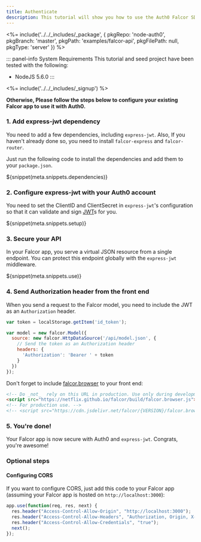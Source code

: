 ```yaml
---
title: Authenticate
description: This tutorial will show you how to use the Auth0 Falcor SDK to add authentication and authorization to your API.
---
```


<%= include('../../_includes/_package', {
  pkgRepo: 'node-auth0',
  pkgBranch: 'master',
  pkgPath: 'examples/falcor-api',
  pkgFilePath: null,
  pkgType: 'server'
}) %>

::: panel-info System Requirements
This tutorial and seed project have been tested with the following:
* NodeJS 5.6.0
:::

<%= include('../../_includes/_signup') %>

**Otherwise, Please follow the steps below to configure your existing Falcor app to use it with Auth0.**

### 1. Add express-jwt dependency

You need to add a few dependencies, including `express-jwt`. Also, If you haven't already done so, you need to install `falcor-express` and `falcor-router`.

Just run the following code to install the dependencies and add them to your `package.json`.

${snippet(meta.snippets.dependencies)}

### 2. Configure express-jwt with your Auth0 account

You need to set the ClientID and ClientSecret in `express-jwt`'s configuration so that it can validate and sign [JWT](/jwt)s for you.

${snippet(meta.snippets.setup)}

### 3. Secure your API

In your Falcor app, you serve a virtual JSON resource from a single endpoint. You can protect this endpoint globally with the `express-jwt` middleware.

${snippet(meta.snippets.use)}

### 4. Send Authorization header from the front end

When you send a request to the Falcor model, you need to include the JWT as an `Authorization` header.

```js
var token = localStorage.getItem('id_token');

var model = new falcor.Model({
  source: new falcor.HttpDataSource('/api/model.json', {
    // Send the token as an Authorization header
    headers: {
      'Authorization': 'Bearer ' + token
    }
  })
});

```

Don't forget to include [falcor.browser](https://github.com/Netflix/falcor#retrieving-data-from-the-virtual-json-resource) to your front end:

```html
<!-- Do _not_  rely on this URL in production. Use only during development.  -->
<script src="https://netflix.github.io/falcor/build/falcor.browser.js"></script>
<!-- For production use. -->
<!-- <script src="https://cdn.jsdelivr.net/falcor/{VERSION}/falcor.browser.min.js"></script> -->
```

### 5. You're done!

Your Falcor app is now secure with Auth0 and `express-jwt`. Congrats, you're awesome!

### Optional steps

#### Configuring CORS

If you want to configure CORS, just add this code to your Falcor app (assuming your Falcor app is hosted on `http://localhost:3000`):

```js
app.use(function(req, res, next) {
  res.header("Access-Control-Allow-Origin", "http://localhost:3000");
  res.header("Access-Control-Allow-Headers", "Authorization, Origin, X-Requested-With, Content-Type, Accept");
  res.header("Access-Control-Allow-Credentials", "true");
  next();
});
```
